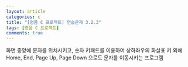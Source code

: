 ```yaml
---
layout: article
categories: c
title: "[명품 C 프로젝트] 연습문제 3.2.3"
tags: [명품 C 프로젝트]
comments: true
---
```


화면 중앙에 문자를 위치시키고, 숫자 키패드를 이용하여 상하좌우의 화살표 키 외에 Home, End, Page Up, Page Down 으로도 문자를 이동시키는 프로그램

<script src="https://gist.github.com/junne47/e031c404cea957b5fa47c5f57e743525.js"></script>
